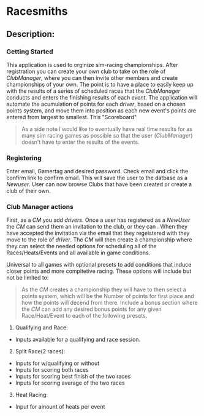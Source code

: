 # Racesmiths
## Description:
### Getting Started
 This application is used to orginize sim-racing championships.  After registration you can create your own club to take on the role of *ClubManager*, where you can then invite other members and create championships of your own. The point is to have a place to easily keep up with the results of a series of scheduled races that the *ClubManager* conducts and enters the finishing results of each *event*.  The application will automate the acumulation of points for each *driver*, based on a chosen points system, and move them into position as each new event's points are entered from largest to smallest.  This "Scoreboard" 
 
 > As a side note I would like to eventually have real time results for as many sim racing games as possible so that the user (*ClubManager*) doesn't have to enter the results of the events.  

### Registering
 Enter email, Gamertag and desired password.  Check email and click the confirm link to confirm email.  This will save the user to the datbase as a *Newuser*.  User can now browse Clubs that have been created or create a club of their own.

### Club Manager actions
 First, as a *CM* you add *drivers*.  Once a user has registered as a *NewUser* the *CM* can send them an invitation to the club, or they can . When they have accepted the invitation via the email that they regeistered with they move to the role of *driver*.  The *CM* will then create a championship where they can select the needed options for scheduling all of the Races/Heats/Events and all available in game conditions.  
 
Universal to all games with optional presets to add conditions that induce closer points and more compitetive racing.  These options will include but not be limited to:

> As the *CM* creates a championship they will have to then select a points system, which will be the Number of points for first place and how the points will decend from there.  Include a bonus section where the *CM* can add any desired bonus points for any given Race/Heat/Event to each of the following presets.

1. Qualifying and Race: 
- Inputs available for a qualifying and race session.
2. Split Race(2 races):
- Inputs for w/qualifying or without
- Inputs for scoring both races
- Inputs for scoring best finish of the two races
- Inputs for scoring average of the two races
3. Heat Racing:
- Input for amount of heats per event
